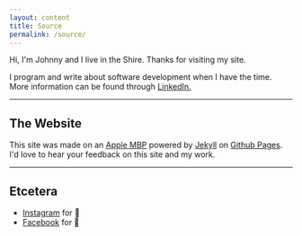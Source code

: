 ```yaml
---
layout: content
title: Source
permalink: /source/
---
```

Hi, I'm Johnny and I live in the Shire. Thanks for visiting my site.

I program and write about software development when I have the time. More information can be found through <a href="https://www.linkedin.com/" data-network="LinkedIn" data-proofer-ignore>LinkedIn.</a>

----

## The Website
This site was made on an [Apple MBP](https://www.apple.com/) powered by [Jekyll](https://jekyllrb.com) on [Github Pages](https://pages.github.com).
I'd love to hear your feedback on this site and my work.

----

## Etcetera

- [Instagram](https://www.instagram.com/) for 📸
- [Facebook](https://www.facebook.com/) for 🕺

